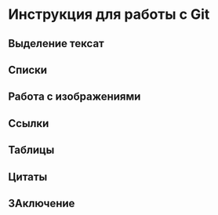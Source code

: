 # Инструкция для работы с Git

## Выделение тексат

## Списки

## Работа с изображениями

## Ссылки

## Таблицы

## Цитаты

## ЗАключение
